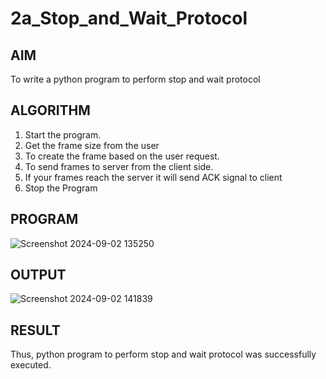# 2a_Stop_and_Wait_Protocol
## AIM 
To write a python program to perform stop and wait protocol
## ALGORITHM
1. Start the program.
2. Get the frame size from the user
3. To create the frame based on the user request.
4. To send frames to server from the client side.
5. If your frames reach the server it will send ACK signal to client
6. Stop the Program
## PROGRAM
![Screenshot 2024-09-02 135250](https://github.com/user-attachments/assets/eaf93a84-3ea3-4f96-9a9b-67321e3e7002)

## OUTPUT
![Screenshot 2024-09-02 141839](https://github.com/user-attachments/assets/9184c26d-dbfd-41b6-b551-22e24c0f3794)

## RESULT
Thus, python program to perform stop and wait protocol was successfully executed.

